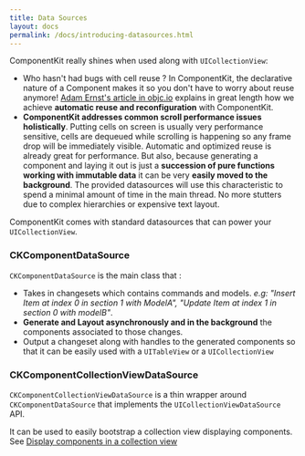 ```yaml
---
title: Data Sources
layout: docs
permalink: /docs/introducing-datasources.html
---
```


ComponentKit really shines when used along with `UICollectionView`:

- Who hasn't had bugs with cell reuse ? In ComponentKit, the declarative nature of a Component makes it so you don't have to worry about reuse anymore! [Adam Ernst's article in objc.io](http://www.objc.io/issue-22/facebook.html) explains in great length how we achieve **automatic reuse and reconfiguration** with ComponentKit.
- **ComponentKit addresses common scroll performance issues holistically**. Putting cells on screen is usually very performance sensitive, cells are dequeued while scrolling is happening so any frame drop will be immediately visible. Automatic and optimized reuse is already great for performance. But also, because generating a component and laying it out is just a **succession of pure functions working with immutable data** it can be very **easily moved to the background**. The provided datasources will use this characteristic to spend a minimal amount of time in the main thread. No more stutters due to complex hierarchies or expensive text layout.

ComponentKit comes with standard datasources that can power your `UICollectionView`.

### CKComponentDataSource

`CKComponentDataSource` is the main class that :

- Takes in changesets which contains commands and models. *e.g: "Insert Item at index 0 in section 1 with ModelA", "Update Item at index 1 in section 0 with modelB"*.
- **Generate and Layout asynchronously and in the background** the components associated to those changes.
- Output a changeset along with handles to the generated components so that it can be easily used with a `UITableView` or a `UICollectionView`

### CKComponentCollectionViewDataSource

`CKComponentCollectionViewDataSource` is a thin wrapper around `CKComponentDataSource` that implements the `UICollectionViewDataSource` API.

It can be used to easily bootstrap a collection view displaying components. See [Display components in a collection view](build-collectionview-using-componentkit)
